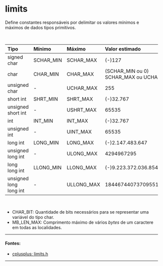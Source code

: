 # limits
Define constantes responsáveis por delimitar os valores mínimos e máximos de dados tipos primitivos.

<br>

| Tipo                   | Mínimo     | Máximo      | Valor **estimado**   |
| :--                    | :--        | :--         | :--                  |
| signed char            | SCHAR\_MIN | SCHAR\_MAX  | (-)127               |
| char                   | CHAR\_MIN  | CHAR\_MAX   | (SCHAR\_MIN ou 0)  SCHAR\_MAX ou UCHAR\_MAX |
| unsigned char          | -          | UCHAR\_MAX  | 255                  |
| short int              | SHRT\_MIN  | SHRT\_MAX   | (-)32.767            |
| unsigned short int     | -          | USHRT\_MAX  | 65535                |
| int                    | INT\_MIN   | INT\_MAX    | (-)32.767            |
| unsigned int           | -          | UINT\_MAX   | 65535                |
| long int               | LONG\_MIN  | LONG\_MAX   | (-)2.147.483.647     |
| unsigned long int      | -          | ULONG\_MAX  | 4294967295           |
| long long int          | LLONG\_MIN | LLONG\_MAX  | (-)9.223.372.036.854.775.807 |
| unsigned long long int | -          | ULLONG\_MAX | 18446744073709551615 |

<br>

* CHAR\_BIT: Quantidade de bits necessários para se representar uma variável do tipo char.  
* MB\_LEN\_MAX: Comprimento máximo de vários *bytes* de um caractere em todas as localidades.  

<hr>

#### Fontes:
* [cplusplus: limits.h](https://cplusplus.com/reference/climits/ )

<hr>
